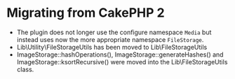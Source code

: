 Migrating from CakePHP 2
========================

* The plugin does not longer use the configure namespace `Media` but instead uses now the more appropriate namespace `FileStorage`.
* Lib\Utility\FileStorageUtils has been moved to Lib\FileStorageUtils
* ImageStorage::hashOperations(), ImageStorage::generateHashes() and ImageStorage::ksortRecursive() were moved into the Lib\FileStorageUtils class. 